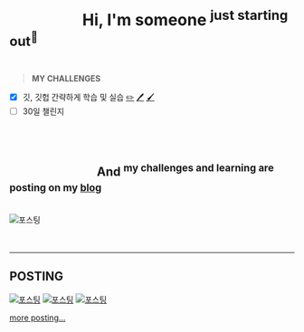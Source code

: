 <br><br>
# ㅤㅤㅤㅤㅤHi, I'm **someone** <sup>just starting out<sup/>🤳 <br><br>
>**MY CHALLENGES** 
- [x] 깃, 깃헙 간략하게 학습 및 실습 [✏️](https://blog.naver.com/xpsxm225/222849085904) [🖊️](https://blog.naver.com/xpsxm225/222849320374) [🖌️](https://blog.naver.com/xpsxm225/222850863602)
- [ ] 30일 챌린지 <br><br><br><br>
## ㅤㅤㅤㅤㅤㅤㅤㅤAnd <sup>my challenges and learning are posting on my [blog](https://blog.naver.com/xpsxm225)<sup/> <br><br>
![포스팅](https://user-images.githubusercontent.com/111328823/185085553-b674d16d-bffa-43c3-b012-05a11c6571b5.png)<br><br><br>
___
## POSTING

[![포스팅](https://user-images.githubusercontent.com/111328823/185082858-f089bf1f-139b-40e8-82a6-2a8b2c82c467.png)](https://blog.naver.com/xpsxm225/222849085904) [![포스팅](https://user-images.githubusercontent.com/111328823/185082858-f089bf1f-139b-40e8-82a6-2a8b2c82c467.png)](https://blog.naver.com/xpsxm225/222849320374) [![포스팅](https://user-images.githubusercontent.com/111328823/185082858-f089bf1f-139b-40e8-82a6-2a8b2c82c467.png)](https://blog.naver.com/xpsxm225/222850863602)




[more posting...](https://blog.naver.com/xpsxm225) <br><br><br><br><br><br><br><br><br>

